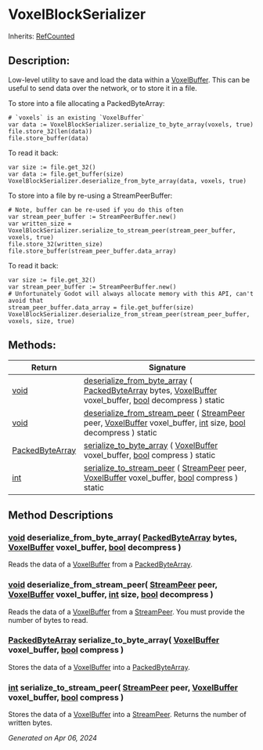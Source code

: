 # VoxelBlockSerializer

Inherits: [RefCounted](https://docs.godotengine.org/en/stable/classes/class_refcounted.html)

## Description: 

Low-level utility to save and load the data within a [VoxelBuffer](VoxelBuffer.md). This can be useful to send data over the network, or to store it in a file.


To store into a file allocating a PackedByteArray:

```
# `voxels` is an existing `VoxelBuffer`
var data := VoxelBlockSerializer.serialize_to_byte_array(voxels, true)
file.store_32(len(data))
file.store_buffer(data)
```
To read it back:

```
var size := file.get_32()
var data := file.get_buffer(size)
VoxelBlockSerializer.deserialize_from_byte_array(data, voxels, true)
```

To store into a file by re-using a StreamPeerBuffer:

```
# Note, buffer can be re-used if you do this often
var stream_peer_buffer := StreamPeerBuffer.new()
var written_size = VoxelBlockSerializer.serialize_to_stream_peer(stream_peer_buffer, voxels, true)
file.store_32(written_size)
file.store_buffer(stream_peer_buffer.data_array)
```
To read it back:

```
var size := file.get_32()
var stream_peer_buffer := StreamPeerBuffer.new()
# Unfortunately Godot will always allocate memory with this API, can't avoid that
stream_peer_buffer.data_array = file.get_buffer(size)
VoxelBlockSerializer.deserialize_from_stream_peer(stream_peer_buffer, voxels, size, true)
```

## Methods: 


Return                                                                                        | Signature                                                                                                                                                                                                                                                                                                                                                                    
--------------------------------------------------------------------------------------------- | -----------------------------------------------------------------------------------------------------------------------------------------------------------------------------------------------------------------------------------------------------------------------------------------------------------------------------------------------------------------------------
[void](#)                                                                                     | [deserialize_from_byte_array](#i_deserialize_from_byte_array) ( [PackedByteArray](https://docs.godotengine.org/en/stable/classes/class_packedbytearray.html) bytes, [VoxelBuffer](VoxelBuffer.md) voxel_buffer, [bool](https://docs.godotengine.org/en/stable/classes/class_bool.html) decompress ) static                                                                   
[void](#)                                                                                     | [deserialize_from_stream_peer](#i_deserialize_from_stream_peer) ( [StreamPeer](https://docs.godotengine.org/en/stable/classes/class_streampeer.html) peer, [VoxelBuffer](VoxelBuffer.md) voxel_buffer, [int](https://docs.godotengine.org/en/stable/classes/class_int.html) size, [bool](https://docs.godotengine.org/en/stable/classes/class_bool.html) decompress ) static 
[PackedByteArray](https://docs.godotengine.org/en/stable/classes/class_packedbytearray.html)  | [serialize_to_byte_array](#i_serialize_to_byte_array) ( [VoxelBuffer](VoxelBuffer.md) voxel_buffer, [bool](https://docs.godotengine.org/en/stable/classes/class_bool.html) compress ) static                                                                                                                                                                                 
[int](https://docs.godotengine.org/en/stable/classes/class_int.html)                          | [serialize_to_stream_peer](#i_serialize_to_stream_peer) ( [StreamPeer](https://docs.godotengine.org/en/stable/classes/class_streampeer.html) peer, [VoxelBuffer](VoxelBuffer.md) voxel_buffer, [bool](https://docs.godotengine.org/en/stable/classes/class_bool.html) compress ) static                                                                                      
<p></p>

## Method Descriptions

### [void](#)<span id="i_deserialize_from_byte_array"></span> **deserialize_from_byte_array**( [PackedByteArray](https://docs.godotengine.org/en/stable/classes/class_packedbytearray.html) bytes, [VoxelBuffer](VoxelBuffer.md) voxel_buffer, [bool](https://docs.godotengine.org/en/stable/classes/class_bool.html) decompress ) 

Reads the data of a [VoxelBuffer](VoxelBuffer.md) from a [PackedByteArray](https://docs.godotengine.org/en/stable/classes/class_packedbytearray.html).

### [void](#)<span id="i_deserialize_from_stream_peer"></span> **deserialize_from_stream_peer**( [StreamPeer](https://docs.godotengine.org/en/stable/classes/class_streampeer.html) peer, [VoxelBuffer](VoxelBuffer.md) voxel_buffer, [int](https://docs.godotengine.org/en/stable/classes/class_int.html) size, [bool](https://docs.godotengine.org/en/stable/classes/class_bool.html) decompress ) 

Reads the data of a [VoxelBuffer](VoxelBuffer.md) from a [StreamPeer](https://docs.godotengine.org/en/stable/classes/class_streampeer.html). You must provide the number of bytes to read.

### [PackedByteArray](https://docs.godotengine.org/en/stable/classes/class_packedbytearray.html)<span id="i_serialize_to_byte_array"></span> **serialize_to_byte_array**( [VoxelBuffer](VoxelBuffer.md) voxel_buffer, [bool](https://docs.godotengine.org/en/stable/classes/class_bool.html) compress ) 

Stores the data of a [VoxelBuffer](VoxelBuffer.md) into a [PackedByteArray](https://docs.godotengine.org/en/stable/classes/class_packedbytearray.html).

### [int](https://docs.godotengine.org/en/stable/classes/class_int.html)<span id="i_serialize_to_stream_peer"></span> **serialize_to_stream_peer**( [StreamPeer](https://docs.godotengine.org/en/stable/classes/class_streampeer.html) peer, [VoxelBuffer](VoxelBuffer.md) voxel_buffer, [bool](https://docs.godotengine.org/en/stable/classes/class_bool.html) compress ) 

Stores the data of a [VoxelBuffer](VoxelBuffer.md) into a [StreamPeer](https://docs.godotengine.org/en/stable/classes/class_streampeer.html). Returns the number of written bytes.

_Generated on Apr 06, 2024_
